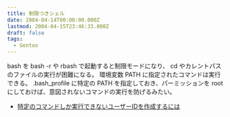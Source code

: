 ```yaml
---
title: 制限つきシェル
date: 2004-04-14T00:00:00.000Z
lastmod: 2004-04-15T23:46:33.000Z
draft: false
tags:
  - Gentoo
---
```


bash を bash -r や rbash で起動すると制限モードになり、 cd やカレントパスのファイルの実行が困難になる。 環境変数 PATH に指定されたコマンドは実行できる。 .bash\_profile に特定の PATH を指定しておき、パーミッションを root にしておけば、意図されないコマンドの実行を防げるみたい。

* [特定のコマンドしか実行できないユーザーIDを作成するには](http://www.atmarkit.co.jp/flinux/rensai/linuxtips/363rbashuser.html)
